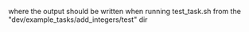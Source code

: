 where the output should be written when running test_task.sh from the "dev/example_tasks/add_integers/test" dir